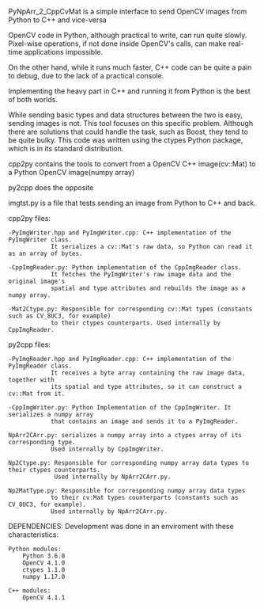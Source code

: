 PyNpArr_2_CppCvMat is a simple interface to send OpenCV images from Python to C++ and vice-versa

OpenCV code in Python, although practical to write, can run quite slowly. Pixel-wise operations, if not done inside OpenCV's calls, can make real-time applications impossible.

On the other hand, while it runs much faster, C++ code can be quite a pain to debug, due to the lack of a practical console.

Implementing the heavy part in C++ and running it from Python is the best of both worlds.

While sending basic types and data structures between the two is easy, sending images is not. This tool focuses on this specific problem. Although there are solutions that could handle the task, such as Boost, they tend to be quite bulky. This code was written using the ctypes Python package, which is in its standard distribution.


cpp2py contains the tools to convert from a OpenCV C++ image(cv::Mat) to a Python OpenCV image(numpy array)

py2cpp does the opposite



imgtst.py is a file that tests sending an image from Python to C++ and back.


cpp2py files:

    -PyImgWriter.hpp and PyImgWriter.cpp: C++ implementation of the PyImgWriter class.
                It serializes a cv::Mat's raw data, so Python can read it as an array of bytes.
                
    -CppImgReader.py: Python implementation of the CppImgReader class.
                It fetches the PyImgWriter's raw image data and the original image's
                spatial and type attributes and rebuilds the image as a numpy array.
                
    -Mat2Ctype.py: Responsible for corresponding cv::Mat types (constants such as CV_8UC3, for example)
                to their ctypes counterparts. Used internally by CppImgReader.
                
                                
py2cpp files:

    -PyImgReader.hpp and PyImgReader.cpp: C++ implementation of the PyImgReader class.
                It receives a byte array containing the raw image data, together with
                its spatial and type attributes, so it can construct a cv::Mat from it.
                
    -CppImgWriter.py: Python Implementation of the CppImgWriter. It serializes a numpy array
                that contains an image and sends it to a PyImgReader.
                
    NpArr2CArr.py: serializes a numpy array into a ctypes array of its corresponding type.
                Used internally by CppImgWriter.
                
    Np2Ctype.py: Responsible for corresponding numpy array data types to their ctypes counterparts.
                 Used internally by NpArr2CArr.py.
                
    Np2MatType.py: Responsible for corresponding numpy array data types 
                to their cv:Mat types counterparts (constants such as CV_8UC3, for example).
                Used internally by NpArr2CArr.py.
    
    
    
DEPENDENCIES:
    Development was done in an enviroment with these characteristics:
    
    Python modules:
        Python 3.6.8
        OpenCV 4.1.0
        ctypes 1.1.0
        numpy 1.17.0
        
    C++ modules:
        OpenCV 4.1.1
    
    
    
    
    
    
    
    
    
    
    
    
    
    
    
    
    
    
    
    
    
    

